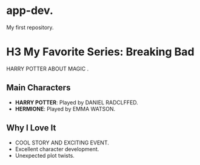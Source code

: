 # app-dev.
My first repository.
# H3  My Favorite Series: Breaking Bad

HARRY POTTER ABOUT MAGIC .  

## Main Characters
- **HARRY POTTER**: Played by DANIEL RADCLFFED.
- **HERMIONE**: Played by EMMA WATSON.

## Why I Love It
- COOL STORY AND EXCITING EVENT.
- Excellent character development.
- Unexpected plot twists.

